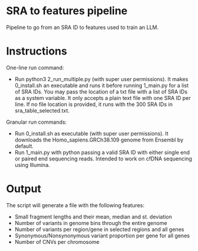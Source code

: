 # SRA to features pipeline
Pipeline to go from an SRA ID to features used to train an LLM.

# Instructions

One-line run command:
- Run python3 2_run_multiple.py (with super user permissions). It makes 0_install.sh an executable and runs it before running 1_main.py for a list of SRA IDs. You may pass the location of a txt file with a list of SRA IDs as a system variable. It only accepts a plain text file with one SRA ID per line. If no file location is provided, it runs with the 300 SRA IDs in sra_table_selected.txt.

Granular run commands:
- Run 0_install.sh as executable (with super user permissions). It downloads the Homo_sapiens.GRCh38.109 genome from Ensembl by default.
- Run 1_main.py with python passing a valid SRA ID with either single end or paired end sequencing reads. Intended to work on cfDNA sequencing using Illumina.

# Output

The script will generate a file with the following features:
* Small fragment lengths and their mean, median and st. deviation
* Number of variants in genome bins through the entire genome
* Number of variants per region/gene in selected regions and all genes
* Synonymous/Nonsynonymous variant proportion per gene for all genes
* Number of CNVs per chromosome
